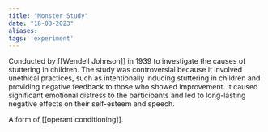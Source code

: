 ```yaml
---
title: "Monster Study"
date: "18-03-2023"
aliases: 
tags: 'experiment'
---
```



Conducted by [[Wendell Johnson]] in 1939 to investigate the causes of stuttering in children. The study was controversial because it involved unethical practices, such as intentionally inducing stuttering in children and providing negative feedback to those who showed improvement. It caused significant emotional distress to the participants and led to long-lasting negative effects on their self-esteem and speech.

A form of [[operant conditioning]].